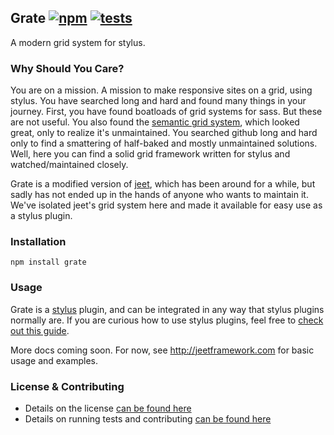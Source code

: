 Grate [![npm](https://badge.fury.io/js/grate.png)](http://badge.fury.io/js/grate) [![tests](https://travis-ci.org/carrot/grate.png?branch=master)](https://travis-ci.org/carrot/grate)
-----

A modern grid system for stylus.

### Why Should You Care?

You are on a mission. A mission to make responsive sites on a grid, using stylus. You have searched long and hard and found many things in your journey. First, you have found boatloads of grid systems for sass. But these are not useful. You also found the [semantic grid system](https://github.com/twigkit/semantic.gs/), which looked great, only to realize it's unmaintained. You searched github long and hard only to find a smattering of half-baked and mostly unmaintained solutions. Well, here you can find a solid grid framework written for stylus and watched/maintained closely.

Grate is a modified version of [jeet](http://jeetframework.com), which has been around for a while, but sadly has not ended up in the hands of anyone who wants to maintain it. We've isolated jeet's grid system here and made it available for easy use as a stylus plugin.

### Installation

`npm install grate`

### Usage

Grate is a [stylus](http://learnboost.github.io/stylus/) plugin, and can be integrated in any way that stylus plugins normally are. If you are curious how to use stylus plugins, feel free to [check out this guide](https://gist.github.com/jenius/8263065).

More docs coming soon. For now, see http://jeetframework.com for basic usage and examples.

### License & Contributing

- Details on the license [can be found here](LICENSE.md)
- Details on running tests and contributing [can be found here](contributing.md)
